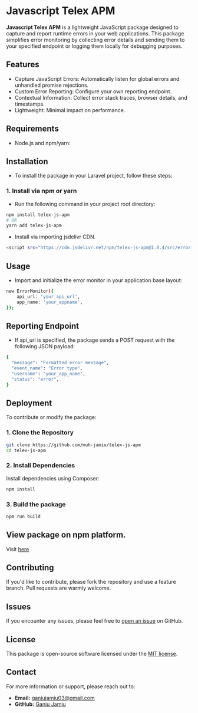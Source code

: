# Javascript Telex APM

**Javascript Telex APM** is a lightweight JavaScript package designed to capture and report runtime errors in your web applications. This package simplifies error monitoring by collecting error details and sending them to your specified endpoint or logging them locally for debugging purposes.


## Features

- Capture JavaScript Errors: Automatically listen for global errors and unhandled promise rejections.
- Custom Error Reporting: Configure your own reporting endpoint.
- Contextual Information: Collect error stack traces, browser details, and timestamps.
- Lightweight: Minimal impact on performance.


## Requirements

- Node.js and npm/yarn:


## Installation

- To install the package in your Laravel project, follow these steps:

### 1. Install via npm or yarn

- Run the following command in your project root directory:

```bash
npm install telex-js-apm
# OR
yarn add telex-js-apm
```

- Install via importing jsdelivr CDN.

```bash
<script src="https://cdn.jsdelivr.net/npm/telex-js-apm@1.0.4/src/error-monitor.js"></script>
```


## Usage

- Import and initialize the error monitor in your application base layout:

```bash
new ErrorMonitor({
    api_url: 'your_api_url',
    app_name: 'your_appname',
});
```


## Reporting Endpoint

- If api_url is specified, the package sends a POST request with the following JSON payload:

```bash
{
  "message": "Formatted error message",
  "event_name": "Error type",
  "username": "your_app_name",
  "status": "error",
}
```


## Deployment

To contribute or modify the package:

### 1. Clone the Repository

```bash
git clone https://github.com/muh-jamiu/telex-js-apm
cd telex-js-apm
```

### 2. Install Dependencies

Install dependencies using Composer:

```bash
npm install
```

### 3. Build the package

```bash
npm run build
```


## View package on npm platform.

Visit [here](https://www.jsdelivr.com/package/npm/telex-js-apm)


## Contributing

If you'd like to contribute, please fork the repository and use a feature branch. Pull requests are warmly welcome.


## Issues

If you encounter any issues, please feel free to [open an issue](https://github.com/muh-jamiu/telex-js-apm/issues) on GitHub.


## License

This package is open-source software licensed under the [MIT license](https://opensource.org/licenses/MIT).


## Contact

For more information or support, please reach out to:

- **Email:** [ganiujamiu03@gmail.com](mailto:ganiujamiu03@example.com)
- **GitHub:** [Ganiu Jamiu](https://github.com/muh-jamiu)

